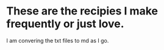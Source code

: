 # These are the recipies I make frequently or just love. 
I am convering the txt files to md as I go.
